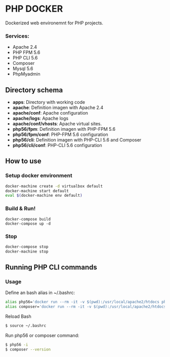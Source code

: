 PHP DOCKER
=====================

Dockerized web environemnt for PHP projects.

### Services:
  - Apache 2.4
  - PHP FPM 5.6
  - PHP CLI 5.6
  - Composer
  - Mysql 5.6
  - PhpMyadmin

Directory schema
----------------
  - **apps**: Directory with working code
  - **apache**: Definition imagen with Apache 2.4
  - **apache/conf**: Apache configuration
  - **apache/logs**: Apache logs
  - **apache/conf/vhosts**: Apache virtual sites.
  - **php56/fpm**: Definition imagen with PHP-FPM 5.6
  - **php56/fpm/conf**: PHP-FPM 5.6 configuration
  - **php56/cli**: Definition imagen with  PHP-CLI 5.6 and Composer
  - **php56/cli/conf**: PHP-CLI 5.6 configuration

How to use
----------
### Setup docker environment

``` sh
docker-machine create -d virtualbox default
docker-machine start default
eval $(docker-machine env default)
```

### Build & Run!

```
docker-compose build
docker-compose up -d
```

### Stop

``` sh
docker-compose stop
docker-machine stop
```


Running PHP CLI commands
------------------------
### Usage

Define an bash alias in ~/.bashrc:

``` sh
alias php56='docker run --rm -it -v $(pwd):/usr/local/apache2/htdocs phpdocker_php56-cli php'
alias composer='docker run --rm -it -v $(pwd):/usr/local/apache2/htdocs phpdocker_php56-cli composer'
```

Reload Bash

``` sh
$ source ~/.bashrc
```

Run php56 or composer command:

``` sh
$ php56 -i
$ composer --version
```